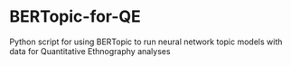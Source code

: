 # BERTopic-for-QE
Python script for using BERTopic to run neural network topic models with data for Quantitative Ethnography analyses

